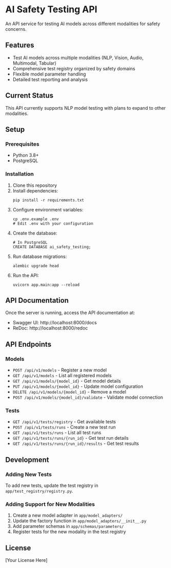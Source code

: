 # AI Safety Testing API

An API service for testing AI models across different modalities for safety concerns.

## Features

- Test AI models across multiple modalities (NLP, Vision, Audio, Multimodal, Tabular)
- Comprehensive test registry organized by safety domains
- Flexible model parameter handling
- Detailed test reporting and analysis

## Current Status

This API currently supports NLP model testing with plans to expand to other modalities.

## Setup

### Prerequisites

- Python 3.8+
- PostgreSQL

### Installation

1. Clone this repository
2. Install dependencies:
   ```
   pip install -r requirements.txt
   ```
3. Configure environment variables:
   ```
   cp .env.example .env
   # Edit .env with your configuration
   ```
4. Create the database:
   ```
   # In PostgreSQL
   CREATE DATABASE ai_safety_testing;
   ```
5. Run database migrations:
   ```
   alembic upgrade head
   ```
6. Run the API:
   ```
   uvicorn app.main:app --reload
   ```

## API Documentation

Once the server is running, access the API documentation at:
- Swagger UI: http://localhost:8000/docs
- ReDoc: http://localhost:8000/redoc

## API Endpoints

### Models

- `POST /api/v1/models` - Register a new model
- `GET /api/v1/models` - List all registered models
- `GET /api/v1/models/{model_id}` - Get model details
- `PUT /api/v1/models/{model_id}` - Update model configuration
- `DELETE /api/v1/models/{model_id}` - Remove a model
- `POST /api/v1/models/{model_id}/validate` - Validate model connection

### Tests

- `GET /api/v1/tests/registry` - Get available tests
- `POST /api/v1/tests/runs` - Create a new test run
- `GET /api/v1/tests/runs` - List all test runs
- `GET /api/v1/tests/runs/{run_id}` - Get test run details
- `GET /api/v1/tests/runs/{run_id}/results` - Get test results

## Development

### Adding New Tests

To add new tests, update the test registry in `app/test_registry/registry.py`.

### Adding Support for New Modalities

1. Create a new model adapter in `app/model_adapters/`
2. Update the factory function in `app/model_adapters/__init__.py`
3. Add parameter schemas in `app/schemas/parameters/`
4. Register tests for the new modality in the test registry

## License

[Your License Here] 